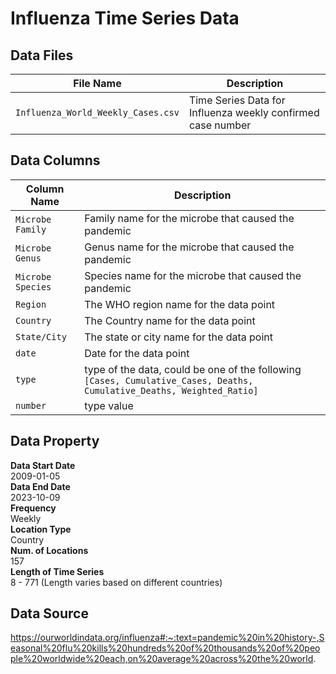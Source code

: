 # Influenza Time Series Data

## Data Files
| File Name | Description |
| --- | ---|
| `Influenza_World_Weekly_Cases.csv` | Time Series Data for Influenza weekly confirmed case number |

## Data Columns
| Column Name | Description |
| --- | --- |
| `Microbe Family` | Family name for the microbe that caused the pandemic |
| `Microbe Genus` | Genus name for the microbe that caused the pandemic |
| `Microbe Species` | Species name for the microbe that caused the pandemic |
| `Region` | The WHO region name for the data point |
| `Country` | The Country name for the data point |
| `State/City` | The state or city name for the data point |
| `date` | Date for the data point |
| `type` | type of the data, could be one of the following `[Cases, Cumulative_Cases, Deaths, Cumulative_Deaths, Weighted_Ratio]` |
| `number` | type value |


## Data Property
**Data Start Date** \
2009-01-05 \
**Data End Date** \
2023-10-09 \
**Frequency** \
Weekly \
**Location Type** \
Country \
**Num. of Locations** \
157 \
**Length of Time Series** \
8 - 771 (Length varies based on different countries)

## Data Source
https://ourworldindata.org/influenza#:~:text=pandemic%20in%20history-,Seasonal%20flu%20kills%20hundreds%20of%20thousands%20of%20people%20worldwide%20each,on%20average%20across%20the%20world.
